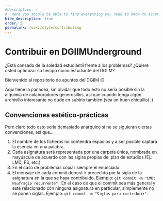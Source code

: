 ```yaml
---
#description: >
#  Here you should be able to find everything you need to know to accomplish the most common tasks when blogging with Hydejack.
hide_description: true
order: 5
permalink: /wiki/style/contributing
---
```


# Contribuir en DGIIMUnderground

¿Está cansado de la soledad estudiantil frente a los problemas?
¿Quiere usted optimizar su tiempo como estudiante del DGIIM?
 
Bienvenido al repositorio de apuntes del DGIIM :D

Aquí tiene la panacea, sin olvidar que todo esto no sería posible sin la 
alquimia de colaboradores generosillos, así que cuando tenga algún archivillo 
interesante no dude en subirlo también (sea un buen chiquillo) ;)

## Convenciones estético-prácticas

Pero claro todo esto sería demasiado anárquico si no se siguieran ciertas
convenciones, así que...

1. El nombre de los ficheros no contendrá espacios y a ser posible captará la 
esencia en una palabra.
2. Cada asignatura será representada por una carpeta única, nombrada en
mayúscula de acuerdo con las siglas propias del plan de estudios (Ej.: LMD, FS, etc.)
3. En el caso de problemas copiar siempre el enunciado.
4. El mensaje de cada commit deberá ir precedido por la sigla de la asignatura
en la que se haya contribuido. Ejemplo: `git commit -m "LMD: Naufragio recurrente".`
En el caso de que el commit sea más general y esté relacionado con ninguna
asignatura en particular, simplemente no se ponen siglas.
Ejemplo: `git commit -m "Siglas para contribuir"`.
